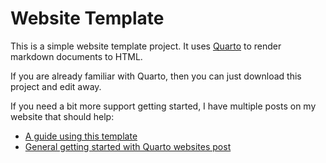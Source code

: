 # Website Template

This is a simple website template project. 
It uses [Quarto](https://quarto.org) to render markdown documents to HTML.

If you are already familiar with Quarto, then you can just download this project and edit away. 

If you need a bit more support getting started, I have multiple posts on my website that should help:
- [A guide using this template](https://lukmayer.github.io/blog/posts/quarto_template/)
- [General getting started with Quarto websites post](https://lukmayer.github.io/blog/posts/quarto_template/index.html)

